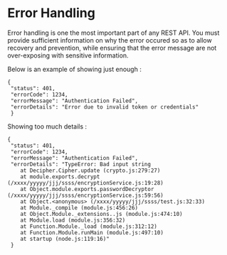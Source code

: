 # Error Handling

Error handling is one  the most important part of any REST API. You must provide sufficient information on why the error occured so as to allow recovery and prevention, while ensuring that the error message are not over-exposing with sensitive information.

Below is an example of showing just enough :

```text
{
 "status": 401,
 "errorCode": 1234,
 "errorMessage": "Authentication Failed",
 "errorDetails": "Error due to invalid token or credentials"
 }
```

Showing too much details :

```text
{
 "status": 401,
 "errorCode": 1234,
 "errorMessage": "Authentication Failed",
 "errorDetails": "TypeError: Bad input string
    at Decipher.Cipher.update (crypto.js:279:27)
    at module.exports.decrypt (/xxxx/yyyyy/jjj/ssss/encryptionService.js:19:28)
    at Object.module.exports.passwordDecryptor (/xxxx/yyyyy/jjj/ssss/encryptionService.js:59:56)
    at Object.<anonymous> (/xxxx/yyyyy/jjj/ssss/test.js:32:33)
    at Module._compile (module.js:456:26)
    at Object.Module._extensions..js (module.js:474:10)
    at Module.load (module.js:356:32)
    at Function.Module._load (module.js:312:12)
    at Function.Module.runMain (module.js:497:10)
    at startup (node.js:119:16)"
 }
```

